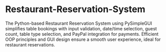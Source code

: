 # Restaurant-Reservation-System
The Python-based Restaurant Reservation System using PySimpleGUI simplifies table bookings with input validation, date/time selection, guest count, table type selection, and PayPal integration for payments. Efficient OOP principles and GUI design ensure a smooth user experience, ideal for restaurant reservations.
